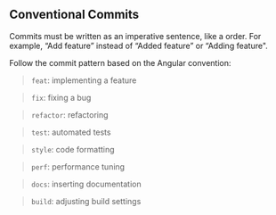 ## Conventional Commits

Commits must be written as an imperative sentence, like a order. For example, “Add feature” instead of “Added feature” or “Adding feature".

Follow the commit pattern based on the Angular convention:

> `feat`: implementing a feature

> `fix`: fixing a bug

> `refactor`: refactoring

> `test`: automated tests

> `style`: code formatting

> `perf`: performance tuning

> `docs`: inserting documentation

> `build`: adjusting build settings
